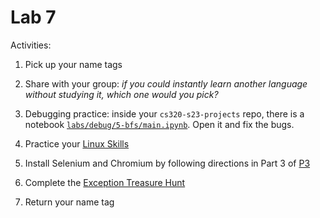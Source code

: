 # Lab 7

Activities:

1. Pick up your name tags

2. Share with your group: *if you could instantly learn another language without studying it, which one would you pick?*

3. Debugging practice: inside your `cs320-s23-projects` repo, there is a notebook [`labs/debug/5-bfs/main.ipynb`](./debug/5-bfs/main.ipynb).  Open it and fix the bugs.

4. Practice your [Linux Skills](./linux-skills)

5. Install Selenium and Chromium by following directions in Part 3 of [P3](../p3/README.md)

6. Complete the [Exception Treasure Hunt](./bug-hunt)

7. Return your name tag
